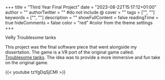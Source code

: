 +++
title = "Third Year Final Project"
date = "2023-08-22T15:17:12+01:00"
author = ""
authorTwitter = "" #do not include @
cover = ""
tags = ["", ""]
keywords = ["", ""]
description = ""
showFullContent = false
readingTime = true
hideComments = false
color = "red" #color from the theme settings
+++

VeRy Troublesome tanks

This project was the final software piece that went alongside my dissertation. The game is a VR port of the original game called: [Troublesome tanks](https://www.youtube.com/watch?v=GafLNMRZxGI).
The idea was to provide a more immersive and fun take on the original game.

{{< youtube tzYgDqSjCMI >}}


